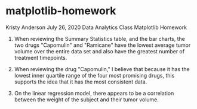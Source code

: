 # matplotlib-homework

Kristy Anderson
July 26, 2020
Data Analytics Class
Matplotlib Homework

1. When reviewing the Summary Statistics table, and the bar charts, the two drugs "Capomulin" and "Ramicane" have the lowest average tumor volume over the entire data set and also have the greatest number of treatment timepoints.

2. When reviewing the drug "Capomulin," I believe that because it has the lowest inner quartile range of the four most promising drugs, this supports the idea that it has the most consistent data.

3. On the linear regression model, there appears to be a correlation between the weight of the subject and their tumor volume.